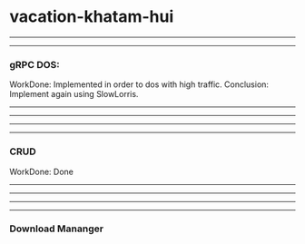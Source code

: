 # vacation-khatam-hui


-----------------------------------------------------------------------
-----------------------------------------------------------------------
### gRPC DOS:
WorkDone: Implemented in order to dos with high traffic.
Conclusion: Implement again using SlowLorris.

-----------------------------------------------------------------------
-----------------------------------------------------------------------

-----------------------------------------------------------------------
-----------------------------------------------------------------------

### CRUD
WorkDone: Done

-----------------------------------------------------------------------
-----------------------------------------------------------------------

-----------------------------------------------------------------------
-----------------------------------------------------------------------

### Download Mananger
